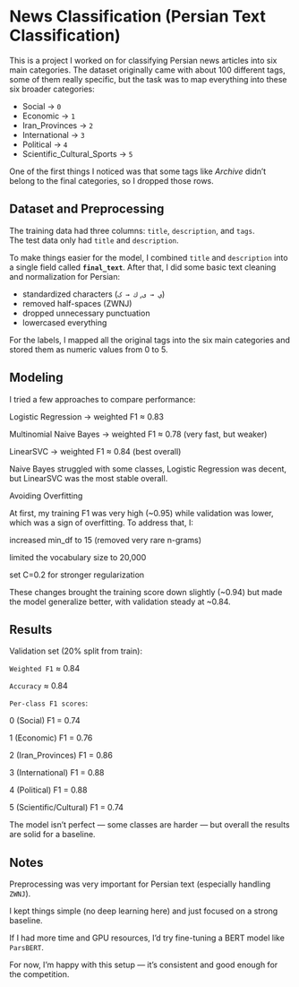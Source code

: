 #  News Classification (Persian Text Classification)

This is a project I worked on for classifying Persian news articles into six main categories. The dataset originally came with about 100 different tags, some of them really specific, but the task was to map everything into these six broader categories:  

- Social → `0`  
- Economic → `1`  
- Iran_Provinces → `2`  
- International → `3`  
- Political → `4`  
- Scientific_Cultural_Sports → `5`  

One of the first things I noticed was that some tags like *Archive* didn’t belong to the final categories, so I dropped those rows.


##  Dataset and Preprocessing

The training data had three columns: `title`, `description`, and `tags`.  
The test data only had `title` and `description`.  

To make things easier for the model, I combined `title` and `description` into a single field called **`final_text`**. After that, I did some basic text cleaning and normalization for Persian:  

- standardized characters (`ي → ی`, `ك → ک`)  
- removed half-spaces (ZWNJ)  
- dropped unnecessary punctuation  
- lowercased everything  

For the labels, I mapped all the original tags into the six main categories and stored them as numeric values from 0 to 5.


## Modeling

I tried a few approaches to compare performance:

Logistic Regression → weighted F1 ≈ 0.83

Multinomial Naive Bayes → weighted F1 ≈ 0.78 (very fast, but weaker)

LinearSVC → weighted F1 ≈ 0.84 (best overall)

Naive Bayes struggled with some classes, Logistic Regression was decent, but LinearSVC was the most stable overall.

Avoiding Overfitting

At first, my training F1 was very high (~0.95) while validation was lower, which was a sign of overfitting.
To address that, I:

increased min_df to 15 (removed very rare n-grams)

limited the vocabulary size to 20,000

set C=0.2 for stronger regularization

These changes brought the training score down slightly (~0.94) but made the model generalize better, with validation steady at ~0.84.

## Results

Validation set (20% split from train):

`Weighted F1` ≈ 0.84

`Accuracy` ≈ 0.84

`Per-class F1 scores`:

0 (Social)                F1 = 0.74

1 (Economic)              F1 = 0.76

2 (Iran_Provinces)        F1 = 0.86

3 (International)         F1 = 0.88

4 (Political)             F1 = 0.88

5 (Scientific/Cultural)   F1 = 0.74


The model isn’t perfect — some classes are harder — but overall the results are solid for a baseline.

## Notes

Preprocessing was very important for Persian text (especially handling `ZWNJ`).

I kept things simple (no deep learning here) and just focused on a strong baseline.

If I had more time and GPU resources, I’d try fine-tuning a BERT model like `ParsBERT`.

For now, I’m happy with this setup — it’s consistent and good enough for the competition.